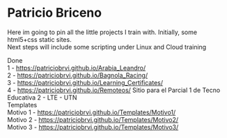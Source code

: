 # Patricio Briceno
Here im going to pin all the little projects I train with. Initially, some html5+css static sites.</br>
Next steps will include some scripting under Linux and Cloud training </br>

Done </br>
1 - https://patriciobrvi.github.io/Arabia_Leandro/ </br>
2 - https://patriciobrvi.github.io/Bagnola_Racing/ </br>
3 - https://patriciobrvi.github.io/Learning_Certificates/ </br>
4 - https://patriciobrvi.github.io/Remoteos/ Sitio para el Parcial 1 de Tecno Educativa 2 - LTE - UTN
</br>
Templates </br>
Motivo 1 - https://patriciobrvi.github.io/Templates/Motivo1/ </br>
Motivo 2 - https://patriciobrvi.github.io/Templates/Motivo2/ </br>
Motivo 3 - https://patriciobrvi.github.io/Templates/Motivo3/ </br>



